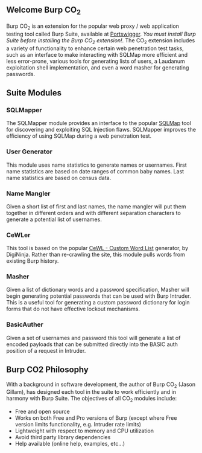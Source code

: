## Welcome Burp CO<sub>2</sub>
Burp CO<sub>2</sub> is an extension for the popular web proxy / web application testing tool called Burp Suite, available at [Portswigger](https://portswigger.net/). *You must install Burp Suite before installing the Burp CO<sub>2</sub> extension!*. The CO<sub>2</sub> extension includes a variety of functionality to enhance certain web penetration test tasks, such as an interface to make interacting with SQLMap more efficient and less error-prone, various tools for generating lists of users, a Laudanum exploitation shell implementation, and even a word masher for generating passwords.

## Suite Modules
### SQLMapper
The SQLMapper module provides an interface to the popular [SQLMap](http://sqlmap.org/) tool for discovering and exploiting SQL Injection flaws.  SQLMapper improves the efficiency of using SQLMap during a web penetration test.

### User Generator
This module uses name statistics to generate names or usernames. First name statistics are based on date ranges of common baby names. Last name statistics are based on census data.

### Name Mangler
Given a short list of first and last names, the name mangler will put them together in different orders and with different separation characters to generate a potential list of usernames.

### CeWLer
This tool is based on the popular [CeWL - Custom Word List](https://digi.ninja/projects/cewl.php) generator, by DigiNinja. Rather than re-crawling the site, this module pulls words from existing Burp history.

### Masher
Given a list of dictionary words and a password specification, Masher will begin generating potential passwords that can be used with Burp Intruder. This is a useful tool for generating a custom password dictionary for login forms that do not have effective lockout mechanisms.

### BasicAuther
Given a set of usernames and password this tool will generate a list of encoded payloads that can be submitted directly into the BASIC auth position of a request in Intruder.

## Burp CO2 Philosophy
With a background in software development, the author of Burp CO<sub>2</sub> (Jason Gillam), has designed each tool in the suite to work efficiently and in harmony with Burp Suite. The objectives of all CO<sub>2</sub> modules include:
* Free and open source
* Works on both Free and Pro versions of Burp (except where Free version limits functionality, e.g. Intruder rate limits)
* Lightweight with respect to memory and CPU utilization
* Avoid third party library dependencies
* Help available (online help, examples, etc...)